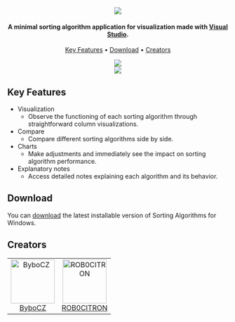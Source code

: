 
<div align="center"><img src="https://github.com/ROB0CITRON/SortingProject/assets/97798689/fa49f921-db98-416d-b542-9d8e70bfb197"> </div>
	
<h4 align="center">A minimal sorting algorithm application for visualization made with <a href="https://visualstudio.microsoft.com/cs/">Visual Studio</a>.</h4>

<p align="center">
  <a href="#key-features">Key Features</a> •
  <a href="#download">Download</a> •
  <a href="#creators">Creators</a> 
</p>

<div align="center">
<img src="https://github.com/ROB0CITRON/SortingProject/assets/97798689/fe588aa2-852f-4cec-b193-bb30227e219f">
</div>	
	
<div align="center">
<img src="https://github.com/ROB0CITRON/SortingProject/assets/97798689/3ff38a83-b0a7-4810-a93b-3ce6133f244e">
</div>


## Key Features

* Visualization
  - Observe the functioning of each sorting algorithm through straightforward column visualizations.
* Compare
  - Compare different sorting algorithms side by side.
* Charts
  - Make adjustments and immediately see the impact on sorting algorithm performance.
* Explanatory notes
  - Access detailed notes explaining each algorithm and its behavior.

## Download

You can [download](https://github.com/ROB0CITRON/SortingProject/raw/Download/Sorting%20Algorithms.rar) the latest installable version of Sorting Algorithms for Windows.

## Creators

<table>
	<tr>
		<td align="center" valign="top"><a href="https://github.com/ByboCZ"><img src="https://avatars.githubusercontent.com/u/97798689?v=4" width="100px;" alt="ByboCZ"/><br/><sub<b>ByboCZ</b></sub></a>
		<td align="center" valign="top"><a href="https://github.com/ROB0CITRON"><img src="https://avatars.githubusercontent.com/u/155917021?v=4" width="100px;" alt="ROB0CITRON"/><br/><sub<b>ROB0CITRON</b></sub></a>
	</tr>
</table>

